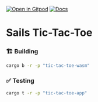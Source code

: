 [![Open in Gitpod](https://img.shields.io/badge/Open_in-Gitpod-white?logo=gitpod)](https://gitpod.io/#FOLDER=vara-man/https://github.com/gear-foundation/dapps)
[![Docs](https://img.shields.io/github/actions/workflow/status/gear-foundation/dapps/contracts.yml?logo=rust&label=docs)](https://dapps.gear.rs/vara_man_io)

# Sails Tic-Tac-Toe

### 🏗️ Building

```sh
cargo b -r -p "tic-tac-toe-wasm"
```

### ✅ Testing

```sh
cargo t -r -p "tic-tac-toe-app"
```
